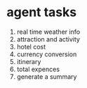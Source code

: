 # agent tasks 
1. real time weather info
2. attraction and activity 
3. hotel cost 
4. currency conversion 
5. itinerary 
6. total expences 
7. generate a summary 